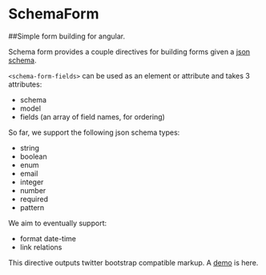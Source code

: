 # SchemaForm

##Simple form building for angular.

Schema form provides a couple directives for building forms
given a [json schema](http://json-schema.org).

`<schema-form-fields>` can be used as an element or attribute and
takes 3 attributes:

* schema
* model
* fields (an array of field names, for ordering)

So far, we support the following json schema types:

* string
* boolean
* enum
* email
* integer
* number
* required
* pattern

We aim to eventually support:

* format date-time
* link relations

This directive outputs twitter bootstrap compatible markup. A [demo](http://gaslight.github.io/angular-schema-form/) is here.

